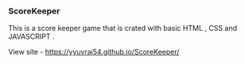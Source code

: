 ### ScoreKeeper

This is a score keeper game that is crated with basic HTML , CSS and JAVASCRIPT .

View site - https://yyuvraj54.github.io/ScoreKeeper/

